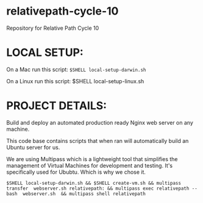 # relativepath-cycle-10
Repository for Relative Path Cycle 10


# LOCAL SETUP:
On a Mac run this script:
`$SHELL local-setup-darwin.sh`

On a Linux run this script:
$SHELL local-setup-linux.sh




# PROJECT DETAILS:
Build and deploy an automated production ready Nginx web server on any machine.

This code base contains scripts that when ran will automatically build an Ubuntu server 
for us.

We are using Multipass which is a lightweight tool that simplifies the management of 
Virtual Machines for development and testing. It's specifically used for Ububtu. Which is 
why we chose it.




`$SHELL local-setup-darwin.sh && $SHELL create-vm.sh && multipass transfer 
webserver.sh relativepath: && multipass exec relativepath -- bash 
webserver.sh  && multipass shell relativepath`

